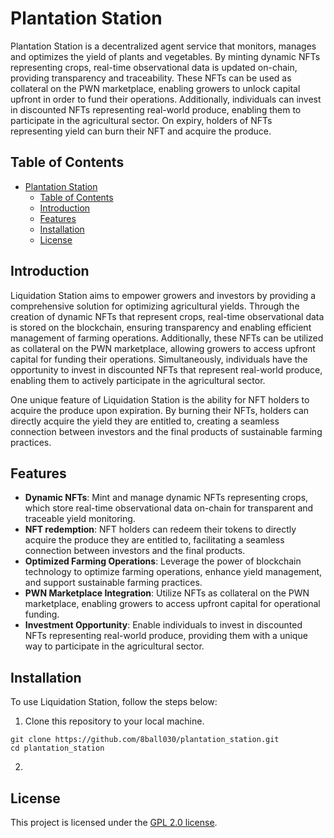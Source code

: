 # Plantation Station

Plantation Station is a decentralized agent service that monitors, manages and optimizes the yield of plants and vegetables. By minting dynamic NFTs representing crops, real-time observational data is updated on-chain, providing transparency and traceability. These NFTs can be used as collateral on the PWN marketplace, enabling growers to unlock capital upfront in order to fund their operations. Additionally, individuals can invest in discounted NFTs representing real-world produce, enabling them to participate in the agricultural sector. On expiry, holders of NFTs representing yield can burn their NFT and acquire the produce. 

## Table of Contents

- [Plantation Station](#plantation-station)
  - [Table of Contents](#table-of-contents)
  - [Introduction](#introduction)
  - [Features](#features)
  - [Installation](#installation)
  - [License](#license)

## Introduction

Liquidation Station aims to empower growers and investors by providing a comprehensive solution for optimizing agricultural yields. Through the creation of dynamic NFTs that represent crops, real-time observational data is stored on the blockchain, ensuring transparency and enabling efficient management of farming operations. Additionally, these NFTs can be utilized as collateral on the PWN marketplace, allowing growers to access upfront capital for funding their operations. Simultaneously, individuals have the opportunity to invest in discounted NFTs that represent real-world produce, enabling them to actively participate in the agricultural sector.

One unique feature of Liquidation Station is the ability for NFT holders to acquire the produce upon expiration. By burning their NFTs, holders can directly acquire the yield they are entitled to, creating a seamless connection between investors and the final products of sustainable farming practices.

## Features

- **Dynamic NFTs**: Mint and manage dynamic NFTs representing crops, which store real-time observational data on-chain for transparent and traceable yield monitoring.
- **NFT redemption**: NFT holders can redeem their tokens to directly acquire the produce they are entitled to, facilitating a seamless connection between investors and the final products.
- **Optimized Farming Operations**: Leverage the power of blockchain technology to optimize farming operations, enhance yield management, and support sustainable farming practices.
-  **PWN Marketplace Integration**: Utilize NFTs as collateral on the PWN marketplace, enabling growers to access upfront capital for operational funding.
- **Investment Opportunity**: Enable individuals to invest in discounted NFTs representing real-world produce, providing them with a unique way to participate in the agricultural sector.

## Installation

To use Liquidation Station, follow the steps below:

1. Clone this repository to your local machine.

```shell
git clone https://github.com/8ball030/plantation_station.git
cd plantation_station
```

2. 


## License

This project is licensed under the [GPL 2.0 license](./LICENSE).
